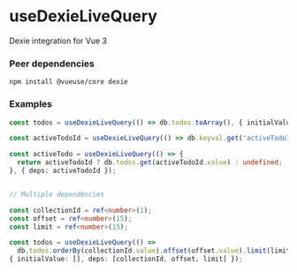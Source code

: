 # useDexieLiveQuery
Dexie integration for Vue 3

### Peer dependencies
```shell
npm install @vueuse/core dexie
```

### Examples

```typescript
const todos = useDexieLiveQuery(() => db.todos.toArray(), { initialValue: [] });

const activeTodoId = useDexieLiveQuery(() => db.keyval.get('activeTodoId'));

const activeTodo = useDexieLiveQuery(() => {
  return activeTodoId ? db.todos.get(activeTodoId.value) : undefined;
}, { deps: activeTodoId });


// Multiple dependencies

const collectionId = ref<number>(1);
const offset = ref<number>(15);
const limit = ref<number>(15);

const todos = useDexieLiveQuery(() =>
  db.todos.orderBy(collectionId.value).offset(offset.value).limit(limit.value).toArray(),
{ initialValue: [], deps: [collectionId, offset, limit] });
```
